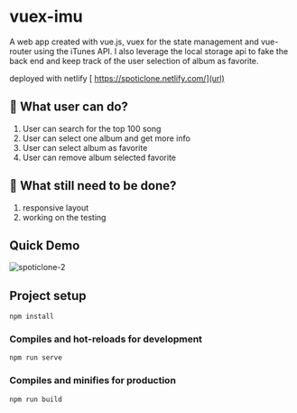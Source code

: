 # vuex-imu
A web app created with vue.js, vuex for the state management and vue-router using the iTunes API. 
I also leverage the local storage api to fake the back end and keep track of the user selection of album as favorite.

deployed with netlify [ https://spoticlone.netlify.com/](url)

## 🧐 What user can do?

 1.	User can search for the top 100 song
 2. User can select one album and get more info
 3. User can select album as favorite
 4. User can remove album selected favorite

## 🧐 What still need to be done?
 1.	responsive layout
 2. working on the testing

 ## Quick Demo
![spoticlone-2](https://user-images.githubusercontent.com/18241226/64368326-f716d180-d011-11e9-97eb-eeb4c38d6759.gif)

## Project setup
```
npm install
```

### Compiles and hot-reloads for development
```
npm run serve
```

### Compiles and minifies for production
```
npm run build
```


